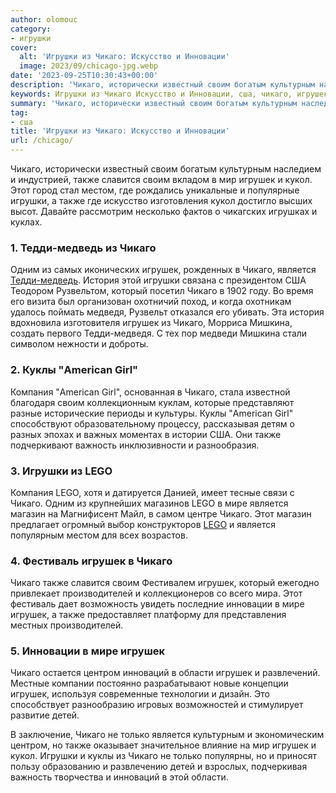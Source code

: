 ```yaml
---
author: olomouc
category:
- игрушки
cover:
  alt: 'Игрушки из Чикаго: Искусство и Инновации'
  image: 2023/09/chicago-jpg.webp
date: '2023-09-25T10:30:43+00:00'
description: 'Чикаго, исторически известный своим богатым культурным наследием и индустрией, также славится своим вкладом в мир игрушек и кукол. Этот город стал местом,...'
keywords: Игрушки из Чикаго Искусство и Инновации, сша, чикаго, игрушек, также, своим, игрушки, является, lego, кукол, тедди, куклы, american, girl, мире, культурным, славится
summary: 'Чикаго, исторически известный своим богатым культурным наследием и индустрией, также славится своим вкладом в мир игрушек и кукол. Этот город стал местом,...'
tag:
- сша
title: 'Игрушки из Чикаго: Искусство и Инновации'
url: /chicago/
---
```


Чикаго, исторически известный своим богатым культурным наследием и индустрией, также славится своим вкладом в мир игрушек и кукол. Этот город стал местом, где рождались уникальные и популярные игрушки, а также где искусство изготовления кукол достигло высших высот. Давайте рассмотрим несколько фактов о чикагских игрушках и куклах.

### 1\. **Тедди-медведь из Чикаго**

Одним из самых иконических игрушек, рожденных в Чикаго, является [Тедди-медведь](https://www.adora.ru/xv-moskovskaya-mezhdunarodnaya-vystavka-kollekczionnyh-mishek-teddy/). История этой игрушки связана с президентом США Теодором Рузвельтом, который посетил Чикаго в 1902 году. Во время его визита был организован охотничий поход, и когда охотникам удалось поймать медведя, Рузвельт отказался его убивать. Эта история вдохновила изготовителя игрушек из Чикаго, Морриса Мишкина, создать первого Тедди-медведя. С тех пор медведи Мишкина стали символом нежности и доброты.

### 2\. **Куклы "American Girl"**

Компания "American Girl", основанная в Чикаго, стала известной благодаря своим коллекционным куклам, которые представляют разные исторические периоды и культуры. Куклы "American Girl" способствуют образовательному процессу, рассказывая детям о разных эпохах и важных моментах в истории США. Они также подчеркивают важность инклюзивности и разнообразия.

### 3\. **Игрушки из LEGO**

Компания LEGO, хотя и датируется Данией, имеет тесные связи с Чикаго. Одним из крупнейших магазинов LEGO в мире является магазин на Магнифисент Майл, в самом центре Чикаго. Этот магазин предлагает огромный выбор конструкторов [LEGO](https://www.adora.ru/lego/) и является популярным местом для всех возрастов.

### 4\. **Фестиваль игрушек в Чикаго**

Чикаго также славится своим Фестивалем игрушек, который ежегодно привлекает производителей и коллекционеров со всего мира. Этот фестиваль дает возможность увидеть последние инновации в мире игрушек, а также предоставляет платформу для представления местных производителей.

### 5\. **Инновации в мире игрушек**

Чикаго остается центром инноваций в области игрушек и развлечений. Местные компании постоянно разрабатывают новые концепции игрушек, используя современные технологии и дизайн. Это способствует разнообразию игровых возможностей и стимулирует развитие детей.

В заключение, Чикаго не только является культурным и экономическим центром, но также оказывает значительное влияние на мир игрушек и кукол. Игрушки и куклы из Чикаго не только популярны, но и приносят пользу образованию и развлечению детей и взрослых, подчеркивая важность творчества и инноваций в этой области.